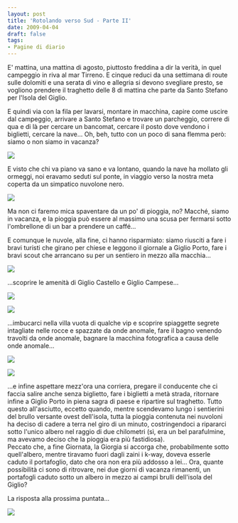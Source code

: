 ```yaml
---
layout: post
title: 'Rotolando verso Sud - Parte II'
date: 2009-04-04
draft: false
tags: 
- Pagine di diario
---
```


E' mattina, una mattina di agosto, piuttosto freddina a dir la verità, in quel campeggio in riva al mar Tirreno. E cinque reduci da una settimana di route sulle dolomiti e una serata di vino e allegria si devono svegliare presto, se vogliono prendere il traghetto delle 8 di mattina che parte da Santo Stefano per l'Isola del Giglio.  
  
E quindi via con la fila per lavarsi, montare in macchina, capire come uscire dal campeggio, arrivare a Santo Stefano e trovare un parcheggio, correre di qua e di là per cercare un bancomat, cercare il posto dove vendono i biglietti, cercare la nave... Oh, beh, tutto con un poco di sana flemma però: siamo o non siamo in vacanza?  
  

![](http://www.fornaeffe.net/public/giglio_traghetto.jpg)  

  
E visto che chi va piano va sano e va lontano, quando la nave ha mollato gli ormeggi, noi eravamo seduti sul ponte, in viaggio verso la nostra meta coperta da un simpatico nuvolone nero.  

![](http://www.fornaeffe.net/public/giglio.jpg)  

  
Ma non ci faremo mica spaventare da un po' di pioggia, no? Macché, siamo in vacanza, e la pioggia può essere al massimo una scusa per fermarsi sotto l'ombrellone di un bar a prendere un caffé...  
  
E comunque le nuvole, alla fine, ci hanno risparmiato: siamo riusciti a fare i bravi turisti che girano per chiese e leggono il giornale a Giglio Porto, fare i bravi scout che arrancano su per un sentiero in mezzo alla macchia...  

![](http://www.fornaeffe.net/public/giglio_carraia.jpg)  

  
...scoprire le amenità di Giglio Castello e Giglio Campese...  

![](http://www.fornaeffe.net/public/giglio_nani.jpg)  
  
![](http://www.fornaeffe.net/public/giglio_parcheggio.jpg)

  
...imbucarci nella villa vuota di qualche vip e scoprire spiaggette segrete intagliate nelle rocce e spazzate da onde anomale, fare il bagno venendo travolti da onde anomale, bagnare la macchina fotografica a causa delle onde anomale...  
  
![](http://www.fornaeffe.net/public/giglio_spiaggia.jpg)  

![](http://www.fornaeffe.net/public/giglio_bagnato.jpg)  

  
...e infine aspettare mezz'ora una corriera, pregare il conducente che ci faccia salire anche senza biglietto, fare i biglietti a metà strada, ritornare infine a Giglio Porto in piena sagra di paese e ripartire sul traghetto. Tutto questo all'asciutto, eccetto quando, mentre scendevamo lungo i sentierini del brullo versante ovest dell'isola, tutta la pioggia contenuta nei nuvoloni ha deciso di cadere a terra nel giro di un minuto, costringendoci a ripararci sotto l'unico albero nel raggio di due chilometri (sì, era un bel parafulmine, ma avevamo deciso che la pioggia era più fastidiosa).  
Peccato che, a fine Giornata, la Giorgia si accorga che, probabilmente sotto quell'albero, mentre tiravamo fuori dagli zaini i k-way, doveva esserle caduto il portafoglio, dato che ora non era più addosso a lei... Ora, quante possibilità ci sono di ritrovare, nei due giorni di vacanza rimanenti, un portafogli caduto sotto un albero in mezzo ai campi brulli dell'isola del Giglio?  
  
  
  
La risposta alla prossima puntata...  

![](http://www.fornaeffe.net/public/giglio_tramonto.jpg)